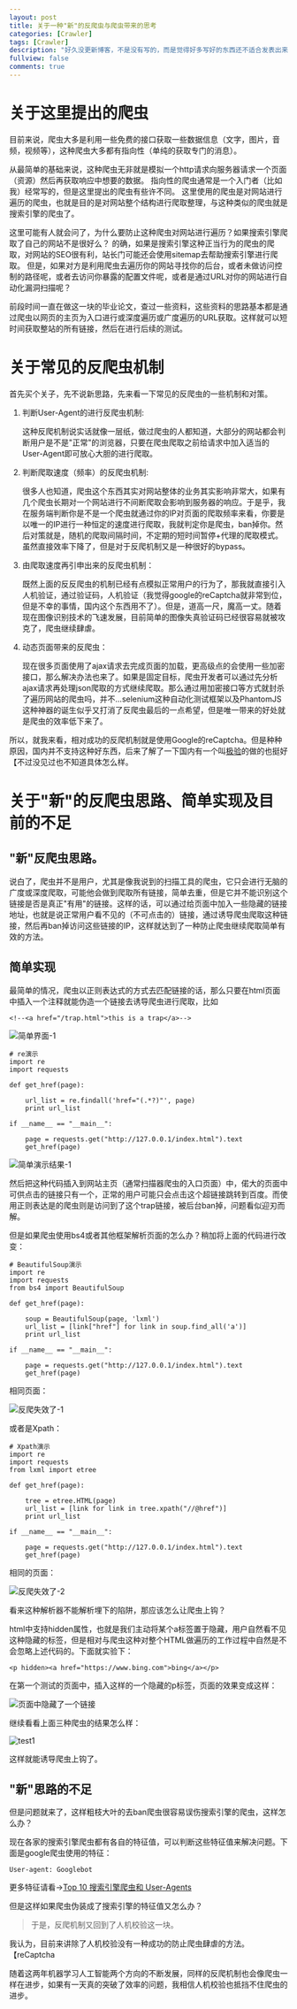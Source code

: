 ```yaml
---
layout: post
title: 关于一种"新"的反爬虫与爬虫带来的思考
categories: [Crawler]
tags: [Crawler]
description: "好久没更新博客，不是没有写的，而是觉得好多写好的东西还不适合发表出来。一方面接触了一些大牛之后，深知自己在安全这一领域的稚嫩，一些东西可能只能去复现大神的思路。另一方面还有就是最近一直处在出差，面试中，少有时间能静下来去想一些东西。昨天难得抽空和朋友聊天，无意中就扯到了爬虫这里，他提到了一种'新'式的反爬虫思路，这里之所以用引号是因为我还没有去考证这种思路是否早已有人使用过，就我本人的经历（爬过几个小网站）来说还没见过。从昨天到今天我一直在想他提出的这种思路以及如果我遇见了这种情况怎么办，毕业论文中也可能涉及到了这种场景，于是今天我来总结一下。"
fullview: false
comments: true
---
```

# 关于这里提出的爬虫

目前来说，爬虫大多是利用一些免费的接口获取一些数据信息（文字，图片，音频，视频等），这种爬虫大多都有指向性（单纯的获取专门的消息）。

从最简单的基础来说，这种爬虫无非就是模拟一个http请求向服务器请求一个页面（资源）然后再获取响应中想要的数据。
指向性的爬虫通常是一个入门者（比如我）经常写的，但是这里提出的爬虫有些许不同。
这里使用的爬虫是对网站进行遍历的爬虫，也就是目的是对网站整个结构进行爬取整理，与这种类似的爬虫就是搜索引擎的爬虫了。

这里可能有人就会问了，为什么要防止这种爬虫对网站进行遍历？如果搜索引擎爬取了自己的网站不是很好么？
的确，如果是搜索引擎这种正当行为的爬虫的爬取，对网站的SEO很有利，站长门可能还会使用sitemap去帮助搜索引擎进行爬取。
但是，如果对方是利用爬虫去遍历你的网站寻找你的后台，或者未做访问控制的路径呢，或者去访问你暴露的配置文件呢，或者是通过URL对你的网站进行自动化漏洞扫描呢？

前段时间一直在做这一块的毕业论文，查过一些资料，这些资料的思路基本都是通过爬虫以网页的主页为入口进行或深度遍历或广度遍历的URL获取。这样就可以短时间获取整站的所有链接，然后在进行后续的测试。

# 关于常见的反爬虫机制

首先买个关子，先不说新思路，先来看一下常见的反爬虫的一些机制和对策。

1. 判断User-Agent的进行反爬虫机制:

    这种反爬机制说实话就像一层纸，做过爬虫的人都知道，大部分的网站都会判断用户是不是"正常"的浏览器，只要在爬虫爬取之前给请求中加入适当的User-Agent即可放心大胆的进行爬取。

2. 判断爬取速度（频率）的反爬虫机制:

    很多人也知道，爬虫这个东西其实对网站整体的业务其实影响非常大，如果有几个爬虫长期对一个网站进行不间断爬取会影响到服务器的响应。于是乎，我在服务端判断你是不是一个爬虫就通过你的IP对页面的爬取频率来看，你要是以唯一的IP进行一种恒定的速度进行爬取，我就判定你是爬虫，ban掉你。然后对策就是，随机的爬取间隔时间，不定期的短时间暂停+代理的爬取模式。虽然直接效率下降了，但是对于反爬机制又是一种很好的bypass。

3. 由爬取速度再引申出来的反爬虫机制：

    既然上面的反反爬虫的机制已经有点模拟正常用户的行为了，那我就直接引入人机验证，通过验证码，人机验证（我觉得google的reCaptcha就非常到位，但是不幸的事情，国内这个东西用不了）。但是，道高一尺，魔高一丈。随着现在图像识别技术的飞速发展，目前简单的图像失真验证码已经很容易就被攻克了，爬虫继续肆虐。

4. 动态页面带来的反爬虫：

    现在很多页面使用了ajax请求去完成页面的加载，更高级点的会使用一些加密接口，那么解决办法也来了。如果是固定目标，爬虫开发者可以通过先分析ajax请求再处理json爬取的方式继续爬取。那么通过用加密接口等方式就封杀了遍历网站的爬虫吗，并不...selenium这种自动化测试框架以及PhantomJS这种神器的诞生似乎又打消了反爬虫最后的一点希望，但是唯一带来的好处就是爬虫的效率低下来了。

所以，就我来看，相对成功的反爬机制就是使用Google的reCaptcha。但是种种原因，国内并不支持这种好东西，后来了解了一下国内有一个叫[极验](http://www.geetest.com/)的做的也挺好【不过没见过也不知道具体怎么样。   

# 关于"新"的反爬虫思路、简单实现及目前的不足

## "新"反爬虫思路。

说白了，爬虫并不是用户，尤其是像我说到的扫描工具的爬虫，它只会进行无脑的广度或深度爬取，可能他会做到爬取所有链接，简单去重，但是它并不能识别这个链接是否是真正"有用"的链接。这样的话，可以通过给页面中加入一些隐藏的链接地址，也就是说正常用户看不见的（不可点击的）链接，通过诱导爬虫爬取这种链接，然后再ban掉访问这些链接的IP，这样就达到了一种防止爬虫继续爬取简单有效的方法。

## 简单实现

最简单的情况，爬虫以正则表达式的方式去匹配链接的话，那么只要在html页面中插入一个注释就能伪造一个链接去诱导爬虫进行爬取，比如

    <!--<a href="/trap.html">this is a trap</a>-->

![简单界面-1](http://o8lgx56x1.bkt.clouddn.com/blog/img/simple1.png)
    
    # re演示
    import re
    import requests

    def get_href(page):

        url_list = re.findall('href="(.*?)"', page)
        print url_list

    if __name__ == "__main__":

        page = requests.get("http://127.0.0.1/index.html").text
        get_href(page)

![简单演示结果-1](http://o8lgx56x1.bkt.clouddn.com/blog/img/simple2.png)


然后把这种代码插入到网站主页（通常扫描器爬虫的入口页面）中，偌大的页面中可供点击的链接只有一个，正常的用户可能只会点击这个超链接跳转到百度。而使用正则表达是的爬虫则是访问到了这个trap链接，被后台ban掉，问题看似迎刃而解。


但是如果爬虫使用bs4或者其他框架解析页面的怎么办？稍加将上面的代码进行改变：

    # BeautifulSoup演示
    import re
    import requests
    from bs4 import BeautifulSoup

    def get_href(page):

        soup = BeautifulSoup(page, 'lxml')
        url_list = [link["href"] for link in soup.find_all('a')]
        print url_list

    if __name__ == "__main__":

        page = requests.get("http://127.0.0.1/index.html").text
        get_href(page)

相同页面：

![反爬失效了-1](http://o8lgx56x1.bkt.clouddn.com/blog/img/simple3.png)

或者是Xpath：

    # Xpath演示
    import re
    import requests
    from lxml import etree

    def get_href(page):

        tree = etree.HTML(page)
        url_list = [link for link in tree.xpath("//@href")]
        print url_list

    if __name__ == "__main__":

        page = requests.get("http://127.0.0.1/index.html").text
        get_href(page)


相同的页面：

![反爬失效了-2](http://o8lgx56x1.bkt.clouddn.com/blog/img/simple4.png)

看来这种解析器不能解析埋下的陷阱，那应该怎么让爬虫上钩？

html中支持hidden属性，也就是我们主动将某个a标签置于隐藏，用户自然看不见这种隐藏的标签，但是相对与爬虫这种对整个HTML做遍历的工作过程中自然是不会忽略上述代码的。下面就实验下：

    <p hidden><a href="https://www.bing.com">bing</a></p>

在第一个测试的页面中，插入这样的一个隐藏的p标签，页面的效果变成这样：

![页面中隐藏了一个链接](http://o8lgx56x1.bkt.clouddn.com/blog/img/simple5.png)

继续看看上面三种爬虫的结果怎么样：

![test1](http://o8lgx56x1.bkt.clouddn.com/blog/img/simple6.png)

这样就能诱导爬虫上钩了。

## "新"思路的不足

但是问题就来了，这样粗枝大叶的去ban爬虫很容易误伤搜索引擎的爬虫，这样怎么办？

现在各家的搜索引擎爬虫都有各自的特征值，可以判断这些特征值来解决问题。下面是google爬虫使用的特征：

    User-agent: Googlebot

更多特征请看->[Top 10 搜索引擎爬虫和 User-Agents](https://meiriyitie.com/2016/04/29/top-10-web-crawlers-and-user-agents/)

但是这样如果爬虫伪装成了搜索引擎的特征值又怎么办？

> 于是，反爬机制又回到了人机校验这一块。

我认为，目前来讲除了人机校验没有一种成功的防止爬虫肆虐的方法。【reCaptcha

随着这两年机器学习人工智能两个方向的不断发展，同样的反爬机制也会像爬虫一样在进步，如果有一天真的突破了效率的问题，我相信人机校验也抵挡不住爬虫的进步。

